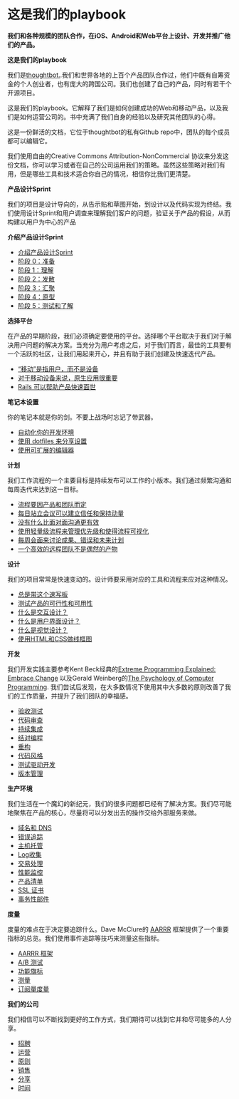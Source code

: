 # 这是我们的playbook

**我们和各种规模的团队合作，在iOS、Android和Web平台上设计、开发并推广他们的产品。**

**这是我们的playbook**

我们是[thoughtbot.](https://thoughtbot.com/).我们和世界各地的上百个产品团队合作过，他们中既有自筹资金的个人创业者，也有庞大的跨国公司。我们也创建了自己的产品，同时有若干个开源项目。

这是我们的playbook。它解释了我们是如何创建成功的Web和移动产品，以及我们是如何运营公司的。书中充满了我们自身的经验以及研究其他团队的心得。

这是一份鲜活的文档，它位于thoughtbot的私有Github repo中，团队的每个成员都可以编辑它。

我们使用自由的Creative Commons Attribution-NonCommercial 协议来分发这份文档，你可以学习或者在自己的公司运用我们的策略。虽然这些策略对我们有用，但是哪些工具和技术适合你自己的情况，相信你比我们更清楚。

**产品设计Sprint**

我们的项目是设计导向的，从告示贴和草图开始，到设计以及代码实现为终结。我们使用设计Sprint和用户调查来理解我们客户的问题，验证关于产品的假设，从而构建以用户为中心的产品

**介绍产品设计Sprint**

- [介绍产品设计Sprint](chapter-1-product-design-sprint/introduction.md)
- [阶段 0：准备](chapter-1-product-design-sprint/phase-0-prepare.md)
- [阶段 1：理解](chapter-1-product-design-sprint/phase-1-understand.md)
- [阶段 2：发散](chapter-1-product-design-sprint/phase-2-diverge.md)
- [阶段 3：汇聚](chapter-1-product-design-sprint/phase-3-converge.md)
- [阶段 4：原型](chapter-1-product-design-sprint/phase-4-prototype.md)
- [阶段 5：测试和了解](chapter-1-product-design-sprint/phase-5-test-and-learn.md)

**选择平台**

在产品的早期阶段，我们必须确定要使用的平台。选择哪个平台取决于我们对于解决用户问题的解决方案。当充分为用户考虑之后，对于我们而言，最佳的工具要有一个活跃的社区，让我们用起来开心，并且有助于我们创建及快速迭代产品。

- [“移动”是指用户，而不是设备](chapter-2-choose-platforms/mobile-refers-to-the-user-not-the-device.md)
- [对于移动设备来说，原生应用很重要](chapter-2-native-matters-on-mobile-devices.md)
- [Rails 可以帮助产品快速面世](chapter-2-choose-platforms/rails-gets-web-products-to-market-quickly.md)

**笔记本设置**

你的笔记本就是你的剑。不要上战场时忘记了带武器。

- [自动化你的开发环境](chapter-3-laptop-setup/automate-your-development-environment.md)
- [使用 dotfiles 来分享设置](chapter-3-laptop-setup/share-configuration-with-dotfiles.md)
- [使用可扩展的编辑器](chapter-3-laptop-setup/use-an-extensible-editor.md)

**计划**

我们工作流程的一个主要目标是持续发布可以工作的小版本。我们通过频繁沟通和每周迭代来达到这一目标。

- [流程要因产品和团队而定](chapter-4-planning/adapt-process-to-the-products-needs.md)
- [每日站立会议可以建立信任和保持动量](chapter-4-planning/daily-standups-build-trust.md)
- [没有什么比面对面沟通更有效](chapter-4-planning/in-person-communication.md)
- [使用轻量级流程来管理优先级和使得流程可视化](chapter-4-planning/manage-priorities-with-a-lightweight-process.md)
- [每周会面来讨论成果、错误和未来计划](chapter-4-planning/meet-weekly-to-discuss-successes-failures-and-plans.md)
- [一个高效的远程团队不是偶然的产物](chapter-4-planning/working-remotely.md)

**设计**

我们的项目常常是快速变动的。设计师要采用对应的工具和流程来应对这种情况。

- [总是带这个速写板](chapter-5-designing/always-carry-a-sketchbook.md)
- [测试产品的可行性和可用性](chapter-5-designing/test-product-viability-and-usability.md)
- [什么是交互设计？](chapter-5-designing/what-is-interaction-design.md)
- [什么是用户界面设计？](chapter-5-designing/what-is-user-interface-design.md)
- [什么是视觉设计？](chapter-5-designing/what-is-visual-design.md)
- [使用HTML和CSS做线框图](chapter-5-designing/wireframing-in-html-and-css.md)

**开发**

我们开发实践主要参考Kent Beck经典的[Extreme Programming Explained: Embrace Change](http://www.amazon.com/Extreme-Programming-Explained-Embrace-Edition-ebook/dp/B000OZ0N5S/ref=tmm_kin_title_0)   以及Gerald Weinberg的[The Psychology of Computer Programming](http://www.amazon.com/The-Psychology-Computer-Programming-Anniversary/dp/0932633420). 我们尝试后发现，在大多数情况下使用其中大多数的原则改善了我们的工作质量，并提升了我们团队的幸福感。

- [验收测试](chapter-6-developing/acceptance-tests.md)
- [代码审查](chapter-6-developing/code-reviews.md)
- [持续集成](chapter-6-developing/continuous-integration.md)
- [结对编程](chapter-6-developing/pair-programming.md)
- [重构](chapter-6-developing/refactoring.md)
- [代码风格](chapter-6-developing/style-guide.md)
- [测试驱动开发](chapter-6-developing/test-driven-development.md)
- [版本管理](chapter-6-developing/version-control.md)

**生产环境**

我们生活在一个魔幻的新纪元，我们的很多问题都已经有了解决方案。我们尽可能地聚焦在产品的核心，尽量将可以分发出去的操作交给外部服务来做。

- [域名和 DNS](chapter-7-production/domain-names-and-dns.md)
- [错误追踪](chapter-7-production/error-tracking.md)
- [主机托管](chapter-7-production/hosting.md)
- [Log收集](chapter-7-production/log-collection.md)
- [交易处理](chapter-7-production/payment-processing.md)
- [性能监控](chapter-7-production/performance-monitoring.md)
- [产品清单](chapter-7-production/production-checklist.md)
- [SSL 证书](chapter-7-production/ssl-certificates.md)
- [事务性邮件](chapter-7-production/transactional-email.md)

**度量**

度量的难点在于决定要追踪什么。Dave McClure的 [AARRR](http://www.slideshare.net/dmc500hats/startup-metrics-for-pirates-nov-2012) 框架提供了一个重要指标的总览。我们使用事件追踪等技巧来测量这些指标。

- [AARRR 框架](chapter-8-measuring/aarrr.md)
- [A/B 测试](chapter-8-measuring/ab-testing.md)
- [功能旗标](chapter-8-measuring/feature-flags.md)
- [测量](chapter-8-measuring/instrumentation.md)
- [订阅量度量](chapter-8-measuring/subscription-metrics.md)

**我们的公司**

我们相信可以不断找到更好的工作方式，我们期待可以找到它并和尽可能多的人分享。

- [招聘](chapter-9-our-company/hiring.md)
- [运营](chapter-9-our-company/operations.md)
- [原则](chapter-9-our-company/principles.md)
- [销售](chapter-9-our-company/sales.md)
- [分享](chapter-9-our-company/sharing.md)
- [时间](chapter-9-our-company/time.md)
